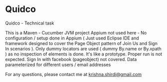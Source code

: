 # Quidco
Quidco - Technical task

This is a Maven - Cucumber JVM project
Appium not used here  - No configuration / setup done in Appium ( Just used Eclipse IDE and framework designed to cover the Page Object pattern of Join Us and Sign In scenarios ). 
Only dummy locators are used ( dummy By.name or By.xpath ) as no inspection of elements is done. It's like a prototype. Proper run is not expected.
Sign In with facebook (pageobject) not covered.
Data parameterized for different users / email addresses

For any questions, please contact me at  krishna.shirdi@gmail.com




